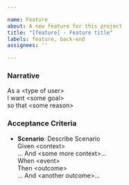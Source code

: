 ```yaml
---

name: Feature
about: A new feature for this project
title: "[feature] - Feature title"
labels: feature, back-end
assignees: ''

---
```


### Narrative

As a &lt;type of user&gt;\
I want &lt;some goal&gt;\
so that &lt;some reason&gt;

### Acceptance Criteria

- **Scenario**: Describe Scenario\
    Given &lt;context&gt;\
    ... And &lt;some more context&gt;...\
    When  &lt;event&gt;\
    Then  &lt;outcome&gt;\
    ... And &lt;another outcome&gt;...

